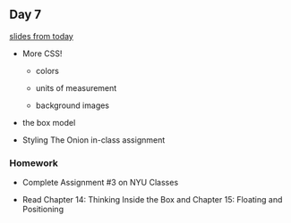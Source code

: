 ## Day 7

[slides from today](https://docs.google.com/presentation/d/1R8f6nrEH2wrEuobfh7K4Z7t1aTnAPaDLy6LEEFkn_cc/edit?usp=sharing)

* More CSS! 
    
    * colors
    
    * units of measurement
    
    * background images
    
* the box model

* Styling The Onion in-class assignment

### Homework

* Complete Assignment #3 on NYU Classes

* Read Chapter 14: Thinking Inside the Box and Chapter 15: Floating and Positioning

